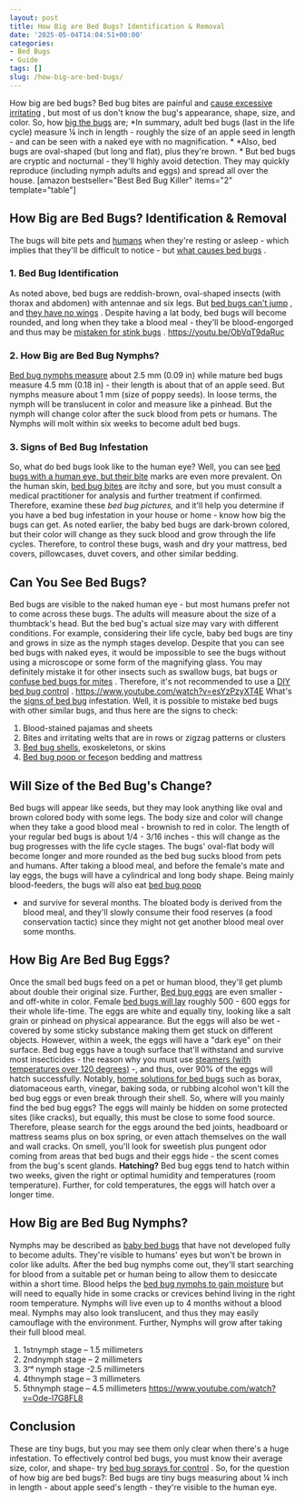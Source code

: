 ```yaml
---
layout: post
title: How Big are Bed Bugs? Identification & Removal
date: '2025-05-04T14:04:51+00:00'
categories:
- Bed Bugs
- Guide
tags: []
slug: /how-big-are-bed-bugs/
---
```


How big are bed bugs? Bed bug bites are painful and
[cause excessive irritating](https://pestpolicy.com/how-long-do-bed-bug-bites-last/)
, but most of us don't know the bug's appearance, shape, size, and color.
So, how
[big the bugs](https://www.epa.gov/bedbugs/bed-bugs-appearance-and-life-cycle)
are;
*In summary, adult bed bugs (last in the life cycle) measure ¼ inch in length - roughly the size of an apple seed in length - and can be seen with a naked eye with no magnification. *
*Also, bed bugs are oval-shaped (but long and flat), plus they're brown. *
But bed bugs are cryptic and nocturnal - they'll highly avoid detection. They may quickly reproduce (including nymph adults and eggs) and spread all over the house.
[amazon bestseller="Best Bed Bug Killer" items="2" template="table"]
## How Big are Bed Bugs? Identification & Removal
The bugs will bite pets and
[humans](https://pestpolicy.com/pictures-of-bed-bug-bites/)
when they're resting or asleep - which implies that they'll be difficult to notice - but
[what causes bed bugs](https://pestpolicy.com/what-causes-bed-bugs/)
.
### 1. Bed Bug Identification
As noted above, bed bugs are reddish-brown, oval-shaped insects (with thorax and abdomen) with antennae and six legs. But
[bed bugs can't jump](https://pestpolicy.com/do-bed-bugs-jump/)
, and
[they have no wings](https://pestpolicy.com/do-bed-bugs-have-wings/)
.
Despite having a lat body, bed bugs will become rounded, and long when they take a blood meal - they'll be blood-engorged and thus may be
[mistaken for stink bugs](https://pestpolicy.com/stink-bugs-vs-bed-bugs/)
.
https://youtu.be/ObVqT9daRuc
### 2. How Big are Bed Bug Nymphs?
[Bed bug nymphs measure](https://pestpolicy.com/dead-bed-bugs/)
about 2.5 mm (0.09 in) while mature bed bugs measure 4.5 mm (0.18 in) - their length is about that of an apple seed. But nymphs measure about 1 mm (size of poppy seeds).
In loose terms, the nymph will be translucent in color and measure like a pinhead. But the nymph will change color after the suck blood from pets or humans. The Nymphs will molt within six weeks to become adult bed bugs.
### 3. Signs of Bed Bug Infestation
So, what do bed bugs look like to the human eye? Well, you can see
[bed bugs with a human eye, but their bite](https://pestpolicy.com/can-bed-bugs-bite-through-clothing/)
marks are even more prevalent.
On the human skin,
[bed bug bites](https://pestpolicy.com/flea-bites-vs-bed-bug-bites/)
are itchy and sore, but you must consult a medical practitioner for analysis and further treatment if confirmed.
Therefore, examine these
*bed bug pictures,*
and it'll help you determine if you have a bed bug infestation in your house or home - know how big the bugs can get.
As noted earlier, the baby bed bugs are dark-brown colored, but their color will change as they suck blood and grow through the life cycles.
Therefore, to control these bugs, wash and dry your mattress, bed covers, pillowcases, duvet covers, and other similar bedding.
## Can You See Bed Bugs?
Bed bugs are visible to the naked human eye - but most humans prefer not to come across these bugs. The adults will measure about the size of a thumbtack's head.
But the bed bug's actual size may vary with different conditions. For example, considering their life cycle, baby bed bugs are tiny and grows in size as the nymph stages develop.
Despite that you can see bed bugs with naked eyes, it would be impossible to see the bugs without using a microscope or some form of the magnifying glass.
You may definitely mistake it for other insects such as swallow bugs, bat bugs or
[confuse bed bugs for mites](https://pestpolicy.com/bed-bugs-vs-mites/)
. Therefore, it's not recommended to use a
[DIY bed bug control](https://pestpolicy.com/can-bed-bugs-live-in-carpet/)
.
https://www.youtube.com/watch?v=esYzPzyXT4E
What's the
[signs of bed bug](https://pestpolicy.com/can-bed-bugs-live-in-your-skin/)
infestation. Well, it is possible to mistake bed bugs with other similar bugs, and thus here are the signs to check:
1. Blood-stained pajamas and sheets
2. Bites and irritating welts that are in rows or zigzag patterns or clusters
3. [Bed bug shells](https://pestpolicy.com/are-bed-bug-eggs-hard-or-soft/), exoskeletons, or skins
4. [Bed bug poop or feces](https://pestpolicy.com/what-does-bed-bug-poop-look-like/)on bedding and mattress
## Will Size of the Bed Bug's Change?
Bed bugs will appear like seeds, but they may look anything like oval and brown colored body with some legs. The body size and color will change when they take a good blood meal - brownish to red in color.
The length of your regular bed bugs is about 1/4 - 3/16 inches - this will change as the bug progresses with the life cycle stages. The bugs' oval-flat body will become longer and more rounded as the bed bug sucks blood from pets and humans.
After taking a blood meal, and before the female's mate and lay eggs, the bugs will have a cylindrical and long body shape. Being mainly blood-feeders, the bugs will also eat
[bed bug poop](https://pestpolicy.com/what-does-bed-bug-poop-look-like/)
- and survive for several months.
The bloated body is derived from the blood meal, and they'll slowly consume their food reserves (a food conservation tactic) since they might not get another blood meal over some months.
## How Big Are Bed Bug Eggs?
Once the small bed bugs feed on a pet or human blood, they'll get plumb about double their original size. Further,
[Bed bug eggs](https://pestpolicy.com/bed-bug-eggs/)
are even smaller - and off-white in color.
Female
[bed bugs will lay](https://pestpolicy.com/how-to-kill-bed-bug-eggs/)
roughly 500 - 600 eggs for their whole life-time. The eggs are white and equally tiny, looking like a salt grain or pinhead on physical appearance.
But the eggs will also be wet - covered by some sticky substance making them get stuck on different objects. However, within a week, the eggs will have a "dark eye" on their surface.
Bed bug eggs have a tough surface that'll withstand and survive most insecticides - the reason why you must use
[steamers (with temperatures over 120 degrees)](https://pestpolicy.com/best-bed-bug-steamer/)
-, and thus, over 90% of the eggs will hatch successfully.
Notably,
[home solutions for bed bugs](https://pestpolicy.com/home-remedies-for-bed-bugs/)
such as borax, diatomaceous earth, vinegar, baking soda, or rubbing alcohol won't kill the bed bug eggs or even break through their shell.
So, where will you mainly find the bed bug eggs? The eggs will mainly be hidden on some protected sites (like cracks), but equally, this must be close to some food source.
Therefore, please search for the eggs around the bed joints, headboard or mattress seams plus on box spring, or even attach themselves on the wall and wall cracks.
On smell, you'll look for sweetish plus pungent odor coming from areas that bed bugs and their eggs hide - the scent comes from the bug's scent glands.
**Hatching?**
Bed bug eggs tend to hatch within two weeks, given the right or optimal humidity and temperatures (room temperature). Further, for cold temperatures, the eggs will hatch over a longer time.
## How Big are Bed Bug Nymphs?
Nymphs may be described as
[baby bed bugs](https://pestpolicy.com/baby-bed-bugs/)
that have not developed fully to become adults. They're visible to humans' eyes but won't be brown in color like adults.
After the bed bug nymphs come out, they'll start searching for blood from a suitable pet or human being to allow them to desiccate within a short time.
Blood helps the
[bed bug nymphs to gain moisture](https://pestpolicy.com/bedlam-plus-bed-bug-spray-review/)
but will need to equally hide in some cracks or crevices behind living in the right room temperature. Nymphs will live even up to 4 months without a blood meal.
Nymphs may also look translucent, and thus they may easily camouflage with the environment. Further, Nymphs will grow after taking their full blood meal.
1. 1stnymph stage – 1.5 millimeters
2. 2ndnymph stage – 2 millimeters
3. 3ʳᵈ nymph stage -2.5 millimeters
4. 4thnymph stage – 3 millimeters
5. 5thnymph stage – 4.5 millimeters
https://www.youtube.com/watch?v=Ode-l7G8FL8
## Conclusion
These are tiny bugs, but you may see them only clear when there's a huge infestation. To effectively control bed bugs, you must know their average size, color, and shape- try
[bed bug sprays for control](https://pestpolicy.com/best-bed-bug-spray/)
.
So, for the question of how big are bed bugs?: Bed bugs are tiny bugs measuring about ¼ inch in length - about apple seed's length - they're visible to the human eye.
